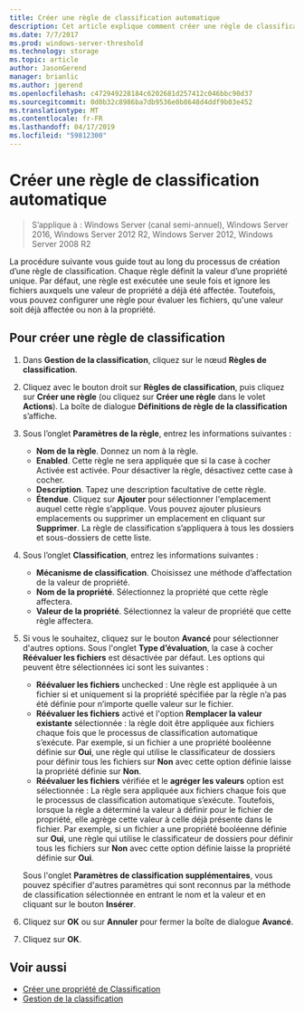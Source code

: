 ```yaml
---
title: Créer une règle de classification automatique
description: Cet article explique comment créer une règle de classification pour une propriété.
ms.date: 7/7/2017
ms.prod: windows-server-threshold
ms.technology: storage
ms.topic: article
author: JasonGerend
manager: brianlic
ms.author: jgerend
ms.openlocfilehash: c472949228184c6202681d257412c046bbc90d37
ms.sourcegitcommit: 0d0b32c8986ba7db9536e0b8648d4ddf9b03e452
ms.translationtype: MT
ms.contentlocale: fr-FR
ms.lasthandoff: 04/17/2019
ms.locfileid: "59812300"
---
```

# <a name="create-an-automatic-classification-rule"></a>Créer une règle de classification automatique

> S’applique à : Windows Server (canal semi-annuel), Windows Server 2016, Windows Server 2012 R2, Windows Server 2012, Windows Server 2008 R2

La procédure suivante vous guide tout au long du processus de création d’une règle de classification. Chaque règle définit la valeur d’une propriété unique. Par défaut, une règle est exécutée une seule fois et ignore les fichiers auxquels une valeur de propriété a déjà été affectée. Toutefois, vous pouvez configurer une règle pour évaluer les fichiers, qu'une valeur soit déjà affectée ou non à la propriété.

## <a name="to-create-a-classification-rule"></a>Pour créer une règle de classification

1.  Dans **Gestion de la classification**, cliquez sur le nœud **Règles de classification**.

2.  Cliquez avec le bouton droit sur **Règles de classification**, puis cliquez sur **Créer une règle** (ou cliquez sur **Créer une règle** dans le volet **Actions**). La boîte de dialogue **Définitions de règle de la classification** s’affiche.

3.  Sous l’onglet **Paramètres de la règle**, entrez les informations suivantes :

    -   **Nom de la règle**. Donnez un nom à la règle.
    -   **Enabled**. Cette règle ne sera appliquée que si la case à cocher Activée est activée. Pour désactiver la règle, désactivez cette case à cocher.
    -   **Description**. Tapez une description facultative de cette règle.
    -   **Étendue**. Cliquez sur **Ajouter** pour sélectionner l'emplacement auquel cette règle s’applique. Vous pouvez ajouter plusieurs emplacements ou supprimer un emplacement en cliquant sur **Supprimer**. La règle de classification s’appliquera à tous les dossiers et sous-dossiers de cette liste.

4.  Sous l’onglet **Classification**, entrez les informations suivantes :

    -   **Mécanisme de classification**. Choisissez une méthode d’affectation de la valeur de propriété.
    -   **Nom de la propriété**. Sélectionnez la propriété que cette règle affectera.
    -   **Valeur de la propriété**. Sélectionnez la valeur de propriété que cette règle affectera.

5.  Si vous le souhaitez, cliquez sur le bouton **Avancé** pour sélectionner d'autres options. Sous l'onglet **Type d’évaluation**, la case à cocher **Réévaluer les fichiers** est désactivée par défaut. Les options qui peuvent être sélectionnées ici sont les suivantes :

    -   **Réévaluer les fichiers** unchecked : Une règle est appliquée à un fichier si et uniquement si la propriété spécifiée par la règle n’a pas été définie pour n’importe quelle valeur sur le fichier.
    -   **Réévaluer les fichiers** activé et l'option **Remplacer la valeur existante** sélectionnée : la règle doit être appliquée aux fichiers chaque fois que le processus de classification automatique s’exécute. Par exemple, si un fichier a une propriété booléenne définie sur **Oui**, une règle qui utilise le classificateur de dossiers pour définir tous les fichiers sur **Non** avec cette option définie laisse la propriété définie sur **Non**.
    -   **Réévaluer les fichiers** vérifiée et le **agréger les valeurs** option est sélectionnée : La règle sera appliquée aux fichiers chaque fois que le processus de classification automatique s’exécute. Toutefois, lorsque la règle a déterminé la valeur à définir pour le fichier de propriété, elle agrège cette valeur à celle déjà présente dans le fichier. Par exemple, si un fichier a une propriété booléenne définie sur **Oui**, une règle qui utilise le classificateur de dossiers pour définir tous les fichiers sur **Non** avec cette option définie laisse la propriété définie sur **Oui**.

    Sous l'onglet **Paramètres de classification supplémentaires**, vous pouvez spécifier d'autres paramètres qui sont reconnus par la méthode de classification sélectionnée en entrant le nom et la valeur et en cliquant sur le bouton **Insérer**.

6.  Cliquez sur **OK** ou sur **Annuler** pour fermer la boîte de dialogue **Avancé**.

7.  Cliquez sur **OK**.

## <a name="see-also"></a>Voir aussi

-   [Créer une propriété de Classification](create-classification-property.md)
-   [Gestion de la classification](classification-management.md)